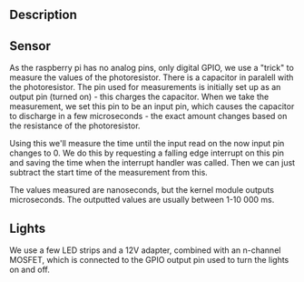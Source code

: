 ## Description
## Sensor
As the raspberry pi has no analog pins, only digital GPIO, we use a "trick" to measure the values of the photoresistor. There is a capacitor in paralell with the photoresistor. The pin used for measurements is initially set up as an output pin (turned on) - this charges the capacitor. When we take the measurement, we set this pin to be an input pin, which causes the capacitor to discharge in a few microseconds - the exact amount changes based on the resistance of the photoresistor. 

Using this we'll measure the time until the input read on the now input pin changes to 0. We do this by requesting a falling edge interrupt on this pin and saving the time when the interrupt handler was called. Then we can just subtract the start time of the measurement from this.

The values measured are nanoseconds, but the kernel module outputs microseconds. The outputted values are usually between 1-10 000 ms.

## Lights
We use a few LED strips and a 12V adapter, combined with an n-channel MOSFET, which is connected to the GPIO output pin used to turn the lights on and off.
